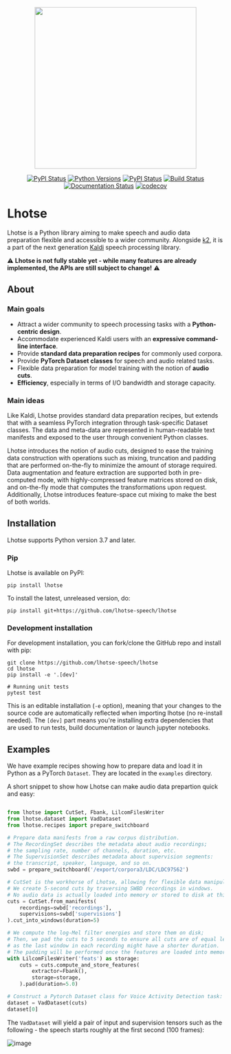 <div align="center">
<img src="https://raw.githubusercontent.com/lhotse-speech/lhotse/master/docs/logo.png" width=376>

[![PyPI Status](https://badge.fury.io/py/lhotse.svg)](https://badge.fury.io/py/lhotse)
[![Python Versions](https://img.shields.io/pypi/pyversions/lhotse.svg)](https://pypi.org/project/lhotse/)
[![PyPI Status](https://pepy.tech/badge/lhotse)](https://pepy.tech/project/lhotse)
[![Build Status](https://img.shields.io/endpoint.svg?url=https%3A%2F%2Factions-badge.atrox.dev%2Fpzelasko%2Flhotse%2Fbadge%3Fref%3Dmaster&style=flat)](https://actions-badge.atrox.dev/pzelasko/lhotse/goto?ref=master)
[![Documentation Status](https://readthedocs.org/projects/lhotse/badge/?version=latest)](https://lhotse.readthedocs.io/en/latest/?badge=latest)
[![codecov](https://codecov.io/gh/lhotse-speech/lhotse/branch/master/graph/badge.svg)](https://codecov.io/gh/lhotse-speech/lhotse)

</div>

# Lhotse

Lhotse is a Python library aiming to make speech and audio data preparation flexible and accessible to a wider community. Alongside [k2](https://github.com/danpovey/k2), it is a part of the next generation [Kaldi](https://github.com/kaldi-asr/kaldi) speech processing library. 

⚠️ **Lhotse is not fully stable yet - while many features are already implemented, the APIs are still subject to change!** ⚠️

## About

### Main goals

- Attract a wider community to speech processing tasks with a **Python-centric design**.
- Accommodate experienced Kaldi users with an **expressive command-line interface**.
- Provide **standard data preparation recipes** for commonly used corpora.
- Provide **PyTorch Dataset classes** for speech and audio related tasks.
- Flexible data preparation for model training with the notion of **audio cuts**.
- **Efficiency**, especially in terms of I/O bandwidth and storage capacity.

### Main ideas

Like Kaldi, Lhotse provides standard data preparation recipes, but extends that with a seamless PyTorch integration through task-specific Dataset classes. The data and meta-data are represented in human-readable text manifests and exposed to the user through convenient Python classes.

Lhotse introduces the notion of audio cuts, designed to ease the training data construction with operations such as mixing, truncation and padding that are performed on-the-fly to minimize the amount of storage required. Data augmentation and feature extraction are supported both in pre-computed mode, with highly-compressed feature matrices stored on disk, and on-the-fly mode that computes the transformations upon request. Additionally, Lhotse introduces feature-space cut mixing to make the best of both worlds.

## Installation

Lhotse supports Python version 3.7 and later.

### Pip

Lhotse is available on PyPI:

    pip install lhotse
    
To install the latest, unreleased version, do:

    pip install git+https://github.com/lhotse-speech/lhotse
    
### Development installation

For development installation, you can fork/clone the GitHub repo and install with pip:

    git clone https://github.com/lhotse-speech/lhotse
    cd lhotse
    pip install -e '.[dev]'

    # Running unit tests
    pytest test

This is an editable installation (`-e` option), meaning that your changes to the source code are automatically
reflected when importing lhotse (no re-install needed). The `[dev]` part means you're installing extra dependencies
that are used to run tests, build documentation or launch jupyter notebooks.


## Examples

We have example recipes showing how to prepare data and load it in Python as a PyTorch `Dataset`.
They are located in the `examples` directory.

A short snippet to show how Lhotse can make audio data prepartion quick and easy:

```python

from lhotse import CutSet, Fbank, LilcomFilesWriter
from lhotse.dataset import VadDataset 
from lhotse.recipes import prepare_switchboard

# Prepare data manifests from a raw corpus distribution.
# The RecordingSet describes the metadata about audio recordings;
# the sampling rate, number of channels, duration, etc.
# The SupervisionSet describes metadata about supervision segments:
# the transcript, speaker, language, and so on.
swbd = prepare_switchboard('/export/corpora3/LDC/LDC97S62')

# CutSet is the workhorse of Lhotse, allowing for flexible data manipulation.
# We create 5-second cuts by traversing SWBD recordings in windows.
# No audio data is actually loaded into memory or stored to disk at this point.  
cuts = CutSet.from_manifests(
    recordings=swbd['recordings'],
    supervisions=swbd['supervisions']
).cut_into_windows(duration=5)

# We compute the log-Mel filter energies and store them on disk;
# Then, we pad the cuts to 5 seconds to ensure all cuts are of equal length,
# as the last window in each recording might have a shorter duration.
# The padding will be performed once the features are loaded into memory.
with LilcomFilesWriter('feats') as storage:
    cuts = cuts.compute_and_store_features(
        extractor=Fbank(),
        storage=storage,
    ).pad(duration=5.0)

# Construct a Pytorch Dataset class for Voice Activity Detection task:
dataset = VadDataset(cuts)
dataset[0]
```

The `VadDataset` will yield a pair of input and supervision tensors such as the following - 
the speech starts roughly at the first second (100 frames): 

![image](https://raw.githubusercontent.com/lhotse-speech/lhotse/master/docs/vad_sample.png)
